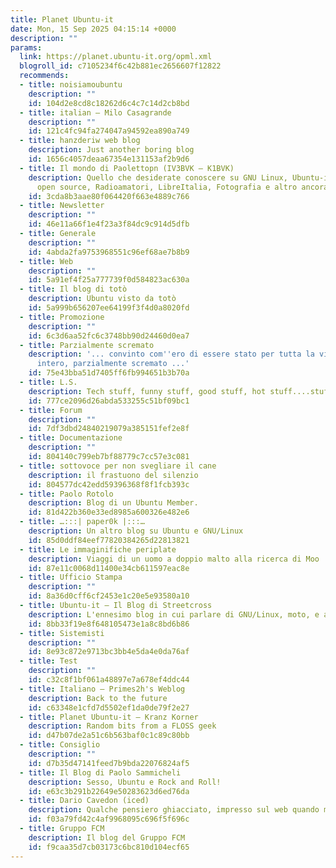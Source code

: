 ```yaml
---
title: Planet Ubuntu-it
date: Mon, 15 Sep 2025 04:15:14 +0000
description: ""
params:
  link: https://planet.ubuntu-it.org/opml.xml
  blogroll_id: c7105234f6c42b881ec2656607f12822
  recommends:
  - title: noisiamoubuntu
    description: ""
    id: 104d2e8cd8c18262d6c4c7c14d2cb8bd
  - title: italian – Milo Casagrande
    description: ""
    id: 121c4fc94fa274047a94592ea890a749
  - title: hanzderiw web blog
    description: Just another boring blog
    id: 1656c4057deaa67354e131153af2b9d6
  - title: Il mondo di Paolettopn (IV3BVK – K1BVK)
    description: Quello che desiderate conoscere su GNU Linux, Ubuntu-it, software
      open source, Radioamatori, LibreItalia, Fotografia e altro ancora...
    id: 3cda8b3aae80f064420f663e4889c766
  - title: Newsletter
    description: ""
    id: 46e11a66f1e4f23a3f84dc9c914d5dfb
  - title: Generale
    description: ""
    id: 4abda2fa9753968551c96ef68ae7b8b9
  - title: Web
    description: ""
    id: 5a91ef4f25a777739f0d584823ac630a
  - title: Il blog di totò
    description: Ubuntu visto da totò
    id: 5a999b656207ee64199f3f4d0a8020fd
  - title: Promozione
    description: ""
    id: 6c3d6aa52fc6c3748bb90d24460d0ea7
  - title: Parzialmente scremato
    description: '... convinto com''ero di essere stato per tutta la vita invece che
      intero, parzialmente scremato ...'
    id: 75e43bba51d7405ff6fb994651b3b70a
  - title: L.S.
    description: Tech stuff, funny stuff, good stuff, hot stuff....stuff.
    id: 777ce2096d26abda533255c51bf09bc1
  - title: Forum
    description: ""
    id: 7df3dbd24840219079a385151fef2e8f
  - title: Documentazione
    description: ""
    id: 804140c799eb7bf88779c7cc57e3c081
  - title: sottovoce per non svegliare il cane
    description: il frastuono del silenzio
    id: 804577dc42edd59396368f8f1fcb393c
  - title: Paolo Rotolo
    description: Blog di un Ubuntu Member.
    id: 81d422b360e33ed8985a600326e482e6
  - title: …:::| paper0k |:::…
    description: Un altro blog su Ubuntu e GNU/Linux
    id: 85d0ddf84eef77820384265d22813821
  - title: Le immaginifiche periplate
    description: Viaggi di un uomo a doppio malto alla ricerca di Moo
    id: 87e11c0068d11400e34cb611597eac8e
  - title: Ufficio Stampa
    description: ""
    id: 8a36d0cff6cf2453e1c20e5e93580a10
  - title: Ubuntu-it – Il Blog di Streetcross
    description: L'ennesimo blog in cui parlare di GNU/Linux, moto, e altro
    id: 8bb33f19e8f648105473e1a8c8bd6b86
  - title: Sistemisti
    description: ""
    id: 8e93c872e9713bc3bb4e5da4e0da76af
  - title: Test
    description: ""
    id: c32c8f1bf061a48897e7a678ef4ddc44
  - title: Italiano – Primes2h's Weblog
    description: Back to the future
    id: c63348e1cfd7d5502ef1da0de79f2e27
  - title: Planet Ubuntu-it – Kranz Korner
    description: Random bits from a FLOSS geek
    id: d47b07de2a51c6b563baf0c1c89c80bb
  - title: Consiglio
    description: ""
    id: d7b35d47141feed7b9bda22076824af5
  - title: Il Blog di Paolo Sammicheli
    description: Sesso, Ubuntu e Rock and Roll!
    id: e63c3b291b22649e50283623d6ed76da
  - title: Dario Cavedon (iced)
    description: Qualche pensiero ghiacciato, impresso sul web quando me ne ricordo.
    id: f03a79fd42c4af9968095c696f5f696c
  - title: Gruppo FCM
    description: Il blog del Gruppo FCM
    id: f9caa35d7cb03173c6bc810d104ecf65
---
```


